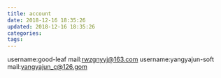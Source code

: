 ```yaml
---
title: account
date: 2018-12-16 18:35:26
updated: 2018-12-16 18:35:26
categories:
tags:
---
```

username:good-leaf
mail:rwzgnyyj@163.com
username:yangyajun-soft
mail:yangyajun_c@126.gom
